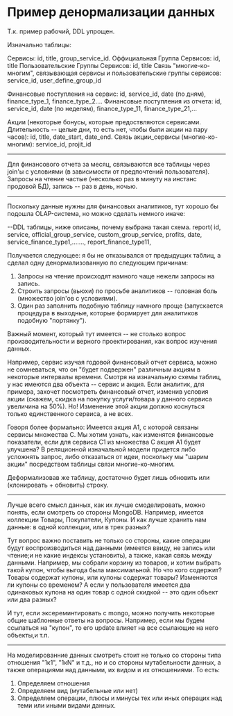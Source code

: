 # Пример денормализации данных

Т.к. пример рабочий, DDL упрощен.

Изначально таблицы:

Сервисы: id, title, group_service_id.
Оффициальная Группа Сервисов: id, title
Пользовательские Группы Сервисов: id, title
Связь "многие-ко-многим", связывающая сервисы и пользовательские группы сервисов: service_id, user_define_group_id

Финансовые поступления на сервис: id, service_id, date (по дням), finance_type_1, finance_type_2....
Финансовые поступления из отчета: id, service_id, date (по неделям), finance_type_11, finance_type_21,...

Акции (некоторые бонусы, которые предоствляются сервисами. Длительность -- целые дни, то есть нет, чтобы были акции на пару часов): id, title, date_start, date_end. 
Связь акции_сервисы (многие-ко-многим): service_id, projit_id

-----
Для финансового отчета за месяц, связываются все таблицы через join'ы с условиями (в зависимости от предпочтений пользователя). Запросы на чтение частые
(несколько раз в минуту на инстанс продовой БД), запись -- раз в день, ночью.

-----

Поскольку данные нужны для финансовых аналитиков, тут хорошо бы подошла OLAP-система, но можно сделать немного иначе:

--DDL таблицы, ниже описаны, почему выбрана такая схема.
report(
id,
service,
official_group_service,
custom_group_service,
profits,
date,
service_finance_type1,......., report_finance_type11,


Получается следующее: я бы не отказывался от предыдущих таблиц, а сделал одну денормализованную по следующим причинам:
1) Запросы на чтение происходят намного чаще нежели запросы на запись.
2) Строить запросы (вьюхи) по просьбе аналитиков -- головная боль (множество join'ов с условиями).
3) Один раз заполнить подобную таблицу намного проще (запускается процедура в выходные, которые формирует для аналитиков подобную "портянку").

Важный момент, который тут имеется -- не столько вопрос производительности и верного проектирования, как вопрос изучения данных.

Например, сервис изучая годовой финансовый отчет сервиса, можно не сомневаться, что он "будет подвержен" различным акциям в некоторые интервалы времени.
Смотря на изначальную схемы таблиц, у нас имеются два объекта -- сервис и акция. Если аналитик, для примера, захочет посмотреть финансовый отчет, изменив
условия акции (скажем, скидка на покупку услуги/товара у данного сервиса увеличина на 50%). Но! Изменение этой акции должно коснуться только единственного сервиса,
а не всех.

Говоря более формально:
Имеется акция А1, с которой связаны сервисы множества С. Мы хотим узнать, как изменятся финансовые показатели, если для сервиса С1 из множества С акция А1 будет улучшена?
В реляционной изначальной модели придется либо усложнять запрос, либо отказаться от идеи, поскольку мы "шарим акции" посредством таблицы связи многие-ко-многим.

Деформализовав же таблицу, достаточно будет лишь обновить или (клонировать + обновить) строку.

-------------------

Лучше всего смысл данных, как их лучше смоделировать, можно понять, если смотреть со стороны MongoDB. Например, имеется коллекции Товары, Покупатели, Купоны.
И как лучше хранить нам данные: в одной коллекции, или в трех разных?

Тут вопрос важно поставить не только со стороны, какие операции будут воспроизводиться над данными (имеется ввиду, не запись или чтение;и не какие индексы установить), а также,
какая связь между данными. Например, мы собрали корзину из товаров, и хотим выбрать такой купон, чтобы выгода была максимальной.
Но что кого содержит? Товары содержат купоны, или купоны содержат товары?
Изменяются ли купоны со временем? А если у пользователя имеется два одинаковых купона на один товар с одной скидкой -- это один объект или два разных?

И тут, если эксереминтировать с mongo, можно получить некоторые общие шаблонные ответы на вопросы.
Например, если мы будем ссылаться на "купон", то его update влияет на все ссылающие на него объекты,и т.п.

--------------

На моделированние данных смотреть стоит не только со стороны типа отношения "1к1", "1кN" и т.д., но и со стороны мутабельности данных, а также операциями над данными, их видом и их отношениями.
То есть:
1) Определяем отношения
2) Определяем вид (мутабельные или нет)
3) Определяем операции, плюсы и минусы тех или иных операцих над теми или иными видами данных.

